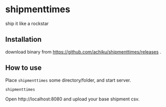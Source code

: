 # shipmenttimes

ship it like a rockstar

## Installation

download binary from https://github.com/achiku/shipmenttimes/releases .


## How to use

Place `shipmenttimes` some directory/folder, and start server.

```
shipmenttimes
```

Open http://localhost:8080 and upload your base shipment csv.

